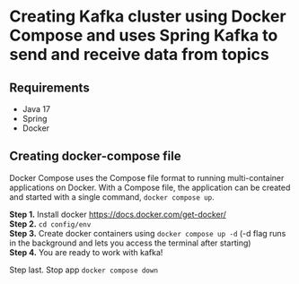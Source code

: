 # Creating Kafka cluster using Docker Compose and uses Spring Kafka to send and receive data from topics

## Requirements
* Java 17  
* Spring  
* Docker  

## Creating docker-compose file
Docker Compose uses the Compose file format to running multi-container applications on Docker.  With a Compose file, the application can be created and started with a single command, `docker compose up`.

**Step 1.** Install docker https://docs.docker.com/get-docker/  
**Step 2.** `cd config/env`  
**Step 3.** Create docker containers using `docker compose up -d` (-d flag runs in the background and lets you access the terminal after starting)  
**Step 4.** You are ready to work with kafka!  
  
Step last. Stop app `docker compose down`  

